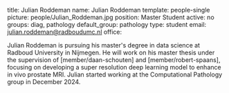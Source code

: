 title: Julian Roddeman
name: Julian Roddeman
template: people-single
picture: people/Julian_Roddeman.jpg
position: Master Student
active: no
groups: diag, pathology
default_group: pathology
type: student
email: julian.roddeman@radboudumc.nl
office:

Julian Roddeman is pursuing his master's degree in data science at Radboud University in Nijmegen. He will work on his master thesis under the supervision of [member/daan-schouten] and [member/robert-spaans], focusing on developing a super resolution deep learning model to enhance in vivo prostate MRI. Julian started working at the Computational Pathology group in December 2024.

